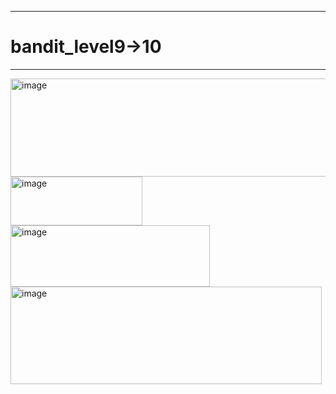 ***
# bandit_level9->10
***
<img width="922" height="157" alt="image" src="https://github.com/user-attachments/assets/59c8e68d-4de2-40b4-9bb4-56fa55a68e24" />  


<img width="211" height="78" alt="image" src="https://github.com/user-attachments/assets/9784ce81-39b4-4524-a2f9-fa75f1400338" />
<img width="319" height="98" alt="image" src="https://github.com/user-attachments/assets/d9006258-b88d-4b7e-acb7-46a688d4ba96" />
<img width="498" height="156" alt="image" src="https://github.com/user-attachments/assets/e28958cf-b661-4253-b8a0-79287d8270e3" />







